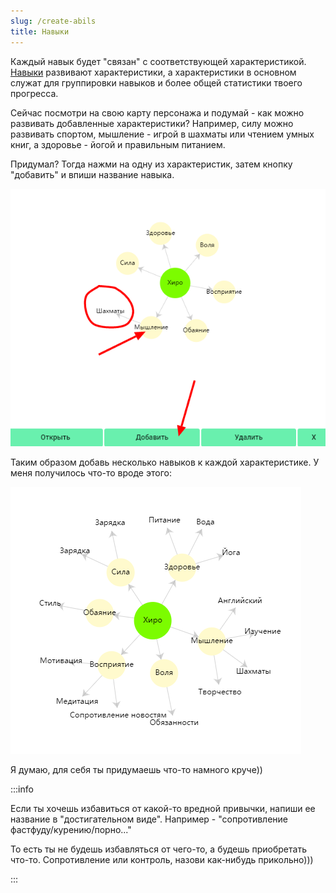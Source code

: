 ```yaml
---
slug: /create-abils
title: Навыки
---
```


Каждый навык будет "связан" с соответствующей характеристикой. [Навыки](/about-abils) развивают характеристики, а характеристики в основном служат для группировки навыков и более общей статистики твоего прогресса.

Сейчас посмотри на свою карту персонажа и подумай - как можно развивать добавленные характеристики? Например, силу можно развивать спортом, мышление - игрой в шахматы или чтением умных книг, а здоровье - йогой и правильным питанием.

Придумал? Тогда нажми на одну из характеристик, затем кнопку "добавить" и впиши название навыка.

![](../../static/img/ДобавлениеНавыка.jpg)

Таким образом добавь несколько навыков к каждой характеристике. У меня получилось что-то вроде этого:

![image-20210329170954642](../../static/img/ДоавленныеНавыки.jpg)

Я думаю, для себя ты придумаешь что-то намного круче))

:::info &nbsp;

Если ты хочешь избавиться от какой-то вредной привычки, напиши ее название в "достигательном виде". Например - "сопротивление фастфуду/курению/порно..." 

То есть ты не будешь избавляться от чего-то, а будешь приобретать что-то. Сопротивление или контроль, назови как-нибудь прикольно)))

:::